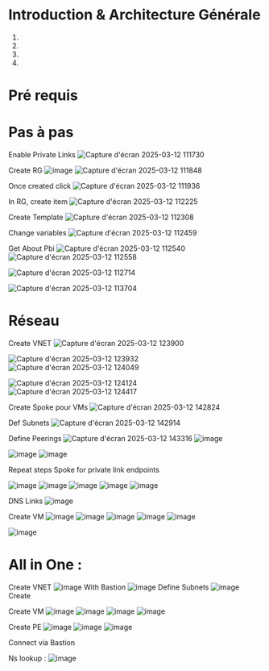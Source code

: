 # Introduction & Architecture Générale

1.
2. 
3.
4.

# Pré requis

# Pas à pas 

Enable Private Links
![Capture d'écran 2025-03-12 111730](https://github.com/user-attachments/assets/4fcba74a-4e9e-4aff-b505-18f8c48cb04f)

Create RG
![image](https://github.com/user-attachments/assets/3a2f0f70-98b0-4bee-889b-f590af92e954)
![Capture d'écran 2025-03-12 111848](https://github.com/user-attachments/assets/ef9ced03-cb39-47ce-9876-d7cadd99b1b5)

Once created click 
![Capture d'écran 2025-03-12 111936](https://github.com/user-attachments/assets/796576ae-db3a-4b57-b5df-62234418f900)


In RG, create item 
![Capture d'écran 2025-03-12 112225](https://github.com/user-attachments/assets/9c076b8e-e2d5-4eb5-b71f-43469ba176d0)

Create Template 
![Capture d'écran 2025-03-12 112308](https://github.com/user-attachments/assets/3dd14a61-365e-4f5b-85d9-c15de5bec98b)

Change variables 
![Capture d'écran 2025-03-12 112459](https://github.com/user-attachments/assets/4d72d13c-183e-436c-8328-205af0a96310)

Get About Pbi 
![Capture d'écran 2025-03-12 112540](https://github.com/user-attachments/assets/eda6e8f3-7528-4452-acbd-5e5cd6cccd8c)
![Capture d'écran 2025-03-12 112558](https://github.com/user-attachments/assets/02293db2-0d6b-4358-afbc-13b49ba1d705)

![Capture d'écran 2025-03-12 112714](https://github.com/user-attachments/assets/550dd9a7-6823-45a1-bb5a-98af24b5096d)

![Capture d'écran 2025-03-12 113704](https://github.com/user-attachments/assets/a4777ba1-5507-4316-b382-6f416a26fb23)

# Réseau
Create VNET 
![Capture d'écran 2025-03-12 123900](https://github.com/user-attachments/assets/ff41ecea-a3f3-4c69-8b9e-cea5fc427ae7)

![Capture d'écran 2025-03-12 123932](https://github.com/user-attachments/assets/7b3e25d9-89bd-4bea-a7ca-04aad91e08f8)
![Capture d'écran 2025-03-12 124049](https://github.com/user-attachments/assets/7eceaaac-b567-4f79-975b-d98d61d020e7)

![Capture d'écran 2025-03-12 124124](https://github.com/user-attachments/assets/25281224-cce8-4799-8b29-697db6e77749)
![Capture d'écran 2025-03-12 124417](https://github.com/user-attachments/assets/1eff4f78-6dd5-4a9c-bd1e-b5197f71f736)


Create Spoke pour VMs
![Capture d'écran 2025-03-12 142824](https://github.com/user-attachments/assets/bed1c7bc-719a-4ed0-a6b9-d2b3b53183b9)

Def Subnets 
![Capture d'écran 2025-03-12 142914](https://github.com/user-attachments/assets/389996f5-b41d-4fea-80da-86c8cac5d0c3)

Define Peerings
![Capture d'écran 2025-03-12 143316](https://github.com/user-attachments/assets/1d9cd631-e602-4a27-ba18-50559cc68a4d)
![image](https://github.com/user-attachments/assets/e5b34aef-d0fc-45de-b02d-abc60c9ce7b6)

![image](https://github.com/user-attachments/assets/66c6897f-7121-456f-a3e2-3f6a73e3247c)
![image](https://github.com/user-attachments/assets/705f13b0-d913-4215-9768-a3832d31a3fc)

Repeat steps Spoke for private link endpoints

![image](https://github.com/user-attachments/assets/acd32b71-d81c-4c6f-a44c-9ebdc6238a8c)
![image](https://github.com/user-attachments/assets/e2cc4ccb-d9a6-4d72-ba70-e5f0265cc41f)
![image](https://github.com/user-attachments/assets/4608f9eb-5622-4a21-b24c-b6baac2fedda)
![image](https://github.com/user-attachments/assets/2641d2bf-00c2-4ee1-8ade-1716dffe2dc2)
![image](https://github.com/user-attachments/assets/4c1c97e2-a4dd-4c9a-be3a-f2e30cb2a674)

DNS Links
![image](https://github.com/user-attachments/assets/acbfcccc-3010-497e-8b4f-aaa551939c04)

Create VM 
![image](https://github.com/user-attachments/assets/8a8c9266-470a-4f25-9642-b81d0d4298c8)
![image](https://github.com/user-attachments/assets/0b119e98-0aed-4b85-9371-d0319e55900d)
![image](https://github.com/user-attachments/assets/797a0098-62cc-4d23-9398-db9e08182c6f)
![image](https://github.com/user-attachments/assets/463a8ea6-29ad-4765-8096-40b801e62846)
![image](https://github.com/user-attachments/assets/0b8793eb-2357-4063-a371-f58a53bb69e2)

![image](https://github.com/user-attachments/assets/588aca89-8702-4d63-9435-9df110468129)


# All in One : 

Create VNET 
![image](https://github.com/user-attachments/assets/2355d410-83c6-4711-9c69-5134efa75b6a)
With Bastion
![image](https://github.com/user-attachments/assets/e7170bdb-dd44-40ed-b6fe-3738a641e106)
Define Subnets
![image](https://github.com/user-attachments/assets/48b68d16-2f6b-4607-908d-bf8c6e09c2f8)
Create

Create VM 
![image](https://github.com/user-attachments/assets/d04620bb-1cce-4764-8185-85198e3439f1)
![image](https://github.com/user-attachments/assets/1a7a8bbe-6c90-47eb-9f5d-00fd91b7a506)
![image](https://github.com/user-attachments/assets/954cd52f-28b7-457e-9005-839e20162fba)
![image](https://github.com/user-attachments/assets/8a30b3af-460f-4ac1-bb69-63d73cf4c345)

Create PE 
![image](https://github.com/user-attachments/assets/9ed19018-0238-40d5-9ce9-e89f62d761fe)
![image](https://github.com/user-attachments/assets/e5b272d2-3118-4fea-9be5-655170cb8edc)
![image](https://github.com/user-attachments/assets/63ee729e-056e-47b3-8043-3bcac9c7780d)

Connect via Bastion 

Ns lookup : 
![image](https://github.com/user-attachments/assets/528c56c5-54a0-43e6-8998-eb5dad5cefb3)


